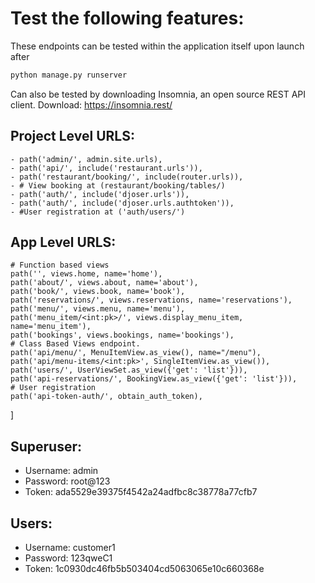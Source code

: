 
# Test the following features:
These endpoints can be tested within the application itself upon launch after 
```sh 
python manage.py runserver
```

Can also be tested by downloading Insomnia, an open source REST API client. 
Download: https://insomnia.rest/
 
## Project Level URLS:

    - path('admin/', admin.site.urls),
    - path('api/', include('restaurant.urls')),
    - path('restaurant/booking/', include(router.urls)),
    - # View booking at (restaurant/booking/tables/)
    - path('auth/', include('djoser.urls')),
    - path('auth/', include('djoser.urls.authtoken')),
    - #User registration at ('auth/users/')


## App Level URLS:
    
    # Function based views
    path('', views.home, name='home'),
    path('about/', views.about, name='about'),
    path('book/', views.book, name='book'),
    path('reservations/', views.reservations, name='reservations'),
    path('menu/', views.menu, name='menu'),
    path('menu_item/<int:pk>/', views.display_menu_item, name='menu_item'),  
    path('bookings', views.bookings, name='bookings'), 
    # Class Based Views endpoint.
    path('api/menu/', MenuItemView.as_view(), name="/menu"),
    path('api/menu-items/<int:pk>', SingleItemView.as_view()),
    path('users/', UserViewSet.as_view({'get': 'list'})),
    path('api-reservations/', BookingView.as_view({'get': 'list'})),
    # User registration
    path('api-token-auth/', obtain_auth_token),
]

## Superuser:

- Username: admin
- Password: root@123
- Token: ada5529e39375f4542a24adfbc8c38778a77cfb7

## Users:

- Username: customer1
- Password: 123qweC1
- Token: 1c0930dc46fb5b503404cd5063065e10c660368e
